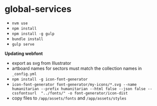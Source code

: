 # global-services

- `nvm use`
- `npm install`
- `npm install -g gulp`
- `bundle install`
- `gulp serve`


**Updating webfont**

- export as svg from Illustrator
- artboard names for sectors must match the collection names in `_config.yml`
- `npm install -g icon-font-generator`
- `icon-font-generator font-generator/my-icons/*.svg --name humanitarian --prefix humanitarian --html false --json false --cssfontsurl  "../fonts/" -o font-generator/icon-dist`  
- copy files to `/app/assets/fonts` and `/app/assets/styles`